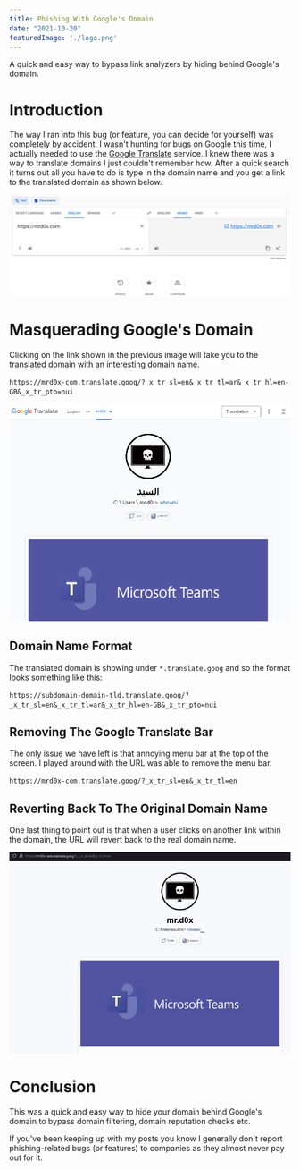 ```yaml
---
title: Phishing With Google's Domain
date: "2021-10-20"
featuredImage: './logo.png'
---
```


A quick and easy way to bypass link analyzers by hiding behind Google's domain.<!-- end --> 

# Introduction

The way I ran into this bug (or feature, you can decide for yourself) was completely by accident. I wasn't hunting for bugs on Google this time, I actually needed to use the <a href="https://translate.google.com">Google Translate</a> service. I knew there was a way to translate domains I just couldn't remember how. After a quick search it turns out all you have to do is type in the domain name and you get a link to the translated domain as shown below.

![Translate-Domain](./translate-domain.png)

# Masquerading Google's Domain

Clicking on the link shown in the previous image will take you to the translated domain with an interesting domain name.


`https://mrd0x-com.translate.goog/?_x_tr_sl=en&_x_tr_tl=ar&_x_tr_hl=en-GB&_x_tr_pto=nui`

![Translated-Domain](./translated-domain-2.png)

## Domain Name Format

The translated domain is showing under `*.translate.goog` and so the format looks something like this:

`https://subdomain-domain-tld.translate.goog/?_x_tr_sl=en&_x_tr_tl=ar&_x_tr_hl=en-GB&_x_tr_pto=nui`

## Removing The Google Translate Bar

The only issue we have left is that annoying menu bar at the top of the screen. I played around with the URL was able to remove the menu bar.

`https://mrd0x-com.translate.goog/?_x_tr_sl=en&_x_tr_tl=en`

## Reverting Back To The Original Domain Name

One last thing to point out is that when a user clicks on another link within the domain, the URL will revert back to the real domain name.

![Demo](./demo.gif)

# Conclusion

This was a quick and easy way to hide your domain behind Google's domain to bypass domain filtering, domain reputation checks etc.

If you've been keeping up with my posts you know I generally don't report phishing-related bugs (or features) to companies as they almost never pay out for it.
